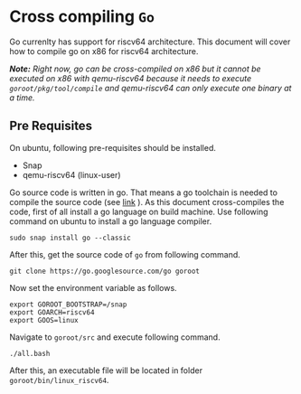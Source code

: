 # Cross compiling `Go`

Go currenlty has support for riscv64 architecture. This document will cover how to compile go on x86 for riscv64 architecture.

_**Note:** Right now, go can be cross-compiled on x86 but it cannot be executed on x86 with qemu-riscv64 because it needs to execute `goroot/pkg/tool/compile` and qemu-riscv64 can only execute one binary at a time._

## Pre Requisites

On ubuntu, following pre-requisites should be installed.

- Snap
- qemu-riscv64 (linux-user)

Go source code is written in go. That means a go toolchain is needed to compile the source code (see [link](https://go.dev/doc/install/source) ). As this document cross-compiles the code, first of all install a go language on build machine. Use following command on ubuntu to install a go language compiler.

```shell
sudo snap install go --classic
```

After this, get the source code of `go` from following command.

```shell
git clone https://go.googlesource.com/go goroot
```  

Now set the environment variable as follows.

```shell
export GOROOT_BOOTSTRAP=/snap
export GOARCH=riscv64
export GOOS=linux
```

Navigate to `goroot/src` and execute following command.

```shell
./all.bash
```  

After this, an executable file will be located in folder `goroot/bin/linux_riscv64`.
